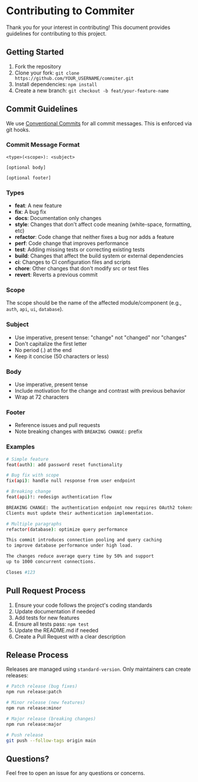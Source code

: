 # Contributing to Commiter

Thank you for your interest in contributing! This document provides guidelines for contributing to this project.

## Getting Started

1. Fork the repository
2. Clone your fork: `git clone https://github.com/YOUR_USERNAME/commiter.git`
3. Install dependencies: `npm install`
4. Create a new branch: `git checkout -b feat/your-feature-name`

## Commit Guidelines

We use [Conventional Commits](https://www.conventionalcommits.org/) for all commit messages. This is enforced via git hooks.

### Commit Message Format

```
<type>(<scope>): <subject>

[optional body]

[optional footer]
```

### Types

- **feat**: A new feature
- **fix**: A bug fix
- **docs**: Documentation only changes
- **style**: Changes that don't affect code meaning (white-space, formatting, etc)
- **refactor**: Code change that neither fixes a bug nor adds a feature
- **perf**: Code change that improves performance
- **test**: Adding missing tests or correcting existing tests
- **build**: Changes that affect the build system or external dependencies
- **ci**: Changes to CI configuration files and scripts
- **chore**: Other changes that don't modify src or test files
- **revert**: Reverts a previous commit

### Scope

The scope should be the name of the affected module/component (e.g., `auth`, `api`, `ui`, `database`).

### Subject

- Use imperative, present tense: "change" not "changed" nor "changes"
- Don't capitalize the first letter
- No period (.) at the end
- Keep it concise (50 characters or less)

### Body

- Use imperative, present tense
- Include motivation for the change and contrast with previous behavior
- Wrap at 72 characters

### Footer

- Reference issues and pull requests
- Note breaking changes with `BREAKING CHANGE:` prefix

### Examples

```bash
# Simple feature
feat(auth): add password reset functionality

# Bug fix with scope
fix(api): handle null response from user endpoint

# Breaking change
feat(api)!: redesign authentication flow

BREAKING CHANGE: The authentication endpoint now requires OAuth2 tokens instead of API keys.
Clients must update their authentication implementation.

# Multiple paragraphs
refactor(database): optimize query performance

This commit introduces connection pooling and query caching
to improve database performance under high load.

The changes reduce average query time by 50% and support
up to 1000 concurrent connections.

Closes #123
```

## Pull Request Process

1. Ensure your code follows the project's coding standards
2. Update documentation if needed
3. Add tests for new features
4. Ensure all tests pass: `npm test`
5. Update the README.md if needed
6. Create a Pull Request with a clear description

## Release Process

Releases are managed using `standard-version`. Only maintainers can create releases:

```bash
# Patch release (bug fixes)
npm run release:patch

# Minor release (new features)
npm run release:minor

# Major release (breaking changes)
npm run release:major

# Push release
git push --follow-tags origin main
```

## Questions?

Feel free to open an issue for any questions or concerns.
